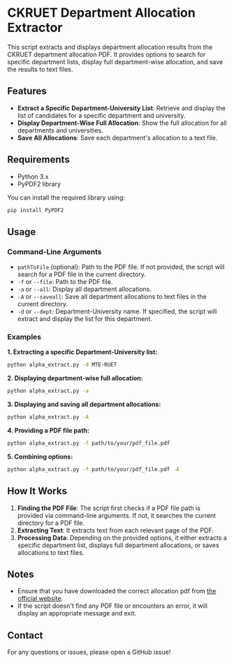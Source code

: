 # CKRUET Department Allocation Extractor

This script extracts and displays department allocation results from the CKRUET department allocation PDF. It provides options to search for specific department lists, display full department-wise allocation, and save the results to text files.

## Features

- **Extract a Specific Department-University List**: Retrieve and display the list of candidates for a specific department and university.
- **Display Department-Wise Full Allocation**: Show the full allocation for all departments and universities.
- **Save All Allocations**: Save each department's allocation to a text file.

## Requirements

- Python 3.x
- PyPDF2 library

You can install the required library using:

```bash
pip install PyPDF2
```

## Usage

### Command-Line Arguments

- `pathToFile` (optional): Path to the PDF file. If not provided, the script will search for a PDF file in the current directory.
- `-f` or `--file`: Path to the PDF file.
- `-a` or `--all`: Display all department allocations.
- `-A` or `--saveall`: Save all department allocations to text files in the current directory.
- `-d` or `--dept`: Department-University name. If specified, the script will extract and display the list for this department.

### Examples

**1. Extracting a specific Department-University list:**

```bash
python alpha_extract.py -d MTE-RUET
```

**2. Displaying department-wise full allocation:**

```bash
python alpha_extract.py -a
```

**3. Displaying and saving all department allocations:**

```bash
python alpha_extract.py -A
```

**4. Providing a PDF file path:**

```bash
python alpha_extract.py -f path/to/your/pdf_file.pdf
```

**5. Combining options:**

```bash
python alpha_extract.py -f path/to/your/pdf_file.pdf -A
```

## How It Works

1. **Finding the PDF File**: The script first checks if a PDF file path is provided via command-line arguments. If not, it searches the current directory for a PDF file.
2. **Extracting Text**: It extracts text from each relevant page of the PDF.
3. **Processing Data**: Depending on the provided options, it either extracts a specific department list, displays full department allocations, or saves allocations to text files.

## Notes

- Ensure that you have downloaded the correct allocation pdf from [the official website](https://admissionckruet.ac.bd/notice.php).
- If the script doesn't find any PDF file or encounters an error, it will display an appropriate message and exit.


## Contact

For any questions or issues, please open a GitHub issue!